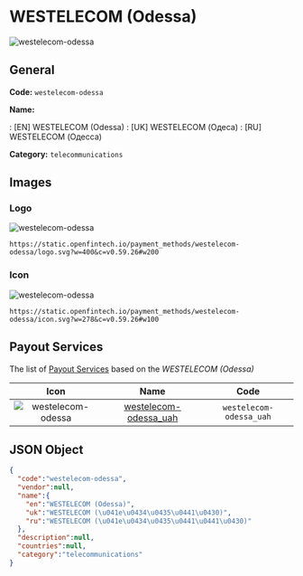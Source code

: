 
# WESTELECOM (Odessa) 
![westelecom-odessa](https://static.openfintech.io/payment_methods/westelecom-odessa/logo.svg?w=400&c=v0.59.26#w200)  

## General 
**Code:** `westelecom-odessa` 
 
**Name:** 
 
:	[EN] WESTELECOM (Odessa) 
:	[UK] WESTELECOM (Одеса) 
:	[RU] WESTELECOM (Одесса) 
 
**Category:** `telecommunications` 
 

## Images 

### Logo 
![westelecom-odessa](https://static.openfintech.io/payment_methods/westelecom-odessa/logo.svg?w=400&c=v0.59.26#w200)  

```
https://static.openfintech.io/payment_methods/westelecom-odessa/logo.svg?w=400&c=v0.59.26#w200
```  

### Icon 
![westelecom-odessa](https://static.openfintech.io/payment_methods/westelecom-odessa/icon.svg?w=278&c=v0.59.26#w100)  

```
https://static.openfintech.io/payment_methods/westelecom-odessa/icon.svg?w=278&c=v0.59.26#w100
```  

## Payout Services 
 
The list of [Payout Services](/payout-services/) based on the _WESTELECOM (Odessa)_ 

|Icon|Name|Code| 
|:---:|:---:|:---:| 
|![westelecom-odessa](https://static.openfintech.io/payout_methods/westelecom-odessa/icon.png?w=278&c=v0.59.26#w40) |[westelecom-odessa_uah](/payout-services/westelecom-odessa_uah/)|`westelecom-odessa_uah`| 
 

## JSON Object 

```json
{
  "code":"westelecom-odessa",
  "vendor":null,
  "name":{
    "en":"WESTELECOM (Odessa)",
    "uk":"WESTELECOM (\u041e\u0434\u0435\u0441\u0430)",
    "ru":"WESTELECOM (\u041e\u0434\u0435\u0441\u0441\u0430)"
  },
  "description":null,
  "countries":null,
  "category":"telecommunications"
}
```  
